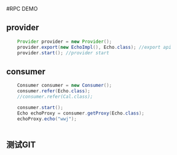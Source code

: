 #RPC DEMO
## provider
```java
    Provider provider = new Provider();
    provider.export(new EchoImpl(), Echo.class); //export api
    provider.start(); //provider start
```
## consumer
```java
    Consumer consumer = new Consumer();
    consumer.refer(Echo.class);
    //consumer.refer(Cal.class);

    consumer.start();
    Echo echoProxy = consumer.getProxy(Echo.class);
    echoProxy.echo("wwj");
    
```
## 测试GIT